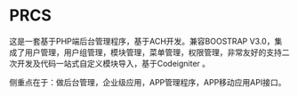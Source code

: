 # PRCS
这是一套基于PHP端后台管理程序，基于ACH开发。兼容BOOSTRAP V3.0，集成了用户管理，用户组管理，模块管理，菜单管理，权限管理，非常友好的支持二次开发及代码一站式自定义模块导入，基于Codeigniter 。

侧重点在于：做后台管理，企业级应用，APP管理程序，APP移动应用API接口。

